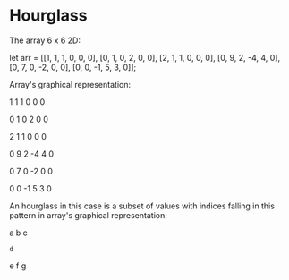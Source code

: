# Hourglass

The array 6 x 6 2D: 

let arr = [[1, 1, 1, 0, 0, 0], [0, 1, 0, 2, 0, 0], [2, 1, 1, 0, 0, 0], [0, 9, 2, -4, 4, 0], [0, 7, 0, -2, 0, 0], [0, 0, -1, 5, 3, 0]];

Array's graphical representation:

1  1  1  0  0  0

0  1  0  2  0  0

2  1  1  0  0  0

0  9  2 -4  4  0

0  7  0 -2  0  0

0  0 -1  5  3  0

An hourglass in this case is a subset of values with indices falling in this pattern in array's graphical representation:

a   b   c

    d

e   f   g

